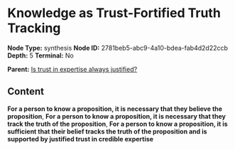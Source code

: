 # Knowledge as Trust-Fortified Truth Tracking

**Node Type:** synthesis
**Node ID:** 2781beb5-abc9-4a10-bdea-fab4d2d22ccb
**Depth:** 5
**Terminal:** No

**Parent:** [Is trust in expertise always justified?](is-trust-in-expertise-always-justified-antithesis-204f257a-db0c-4dae-8e31-32d8e02b0d16.md)

## Content

**For a person to know a proposition, it is necessary that they believe the proposition**, **For a person to know a proposition, it is necessary that they track the truth of the proposition**, **For a person to know a proposition, it is sufficient that their belief tracks the truth of the proposition and is supported by justified trust in credible expertise**
